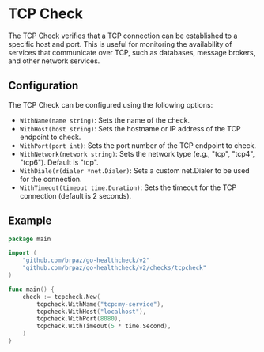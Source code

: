 # TCP Check

The TCP Check verifies that a TCP connection can be established to a specific host and port. This is useful for monitoring the availability of services that communicate over TCP, such as databases, message brokers, and other network services.

## Configuration

The TCP Check can be configured using the following options:

- `WithName(name string)`: Sets the name of the check.
- `WithHost(host string)`: Sets the hostname or IP address of the TCP endpoint to check.
- `WithPort(port int)`: Sets the port number of the TCP endpoint to check.
- `WithNetwork(network string)`: Sets the network type (e.g., "tcp", "tcp4", "tcp6"). Default is "tcp".
- `WithDiale(r(dialer *net.Dialer)`: Sets a custom net.Dialer to be used for the connection.
- `WithTimeout(timeout time.Duration)`: Sets the timeout for the TCP connection (default is 2 seconds).

## Example

```go
package main

import (
    "github.com/brpaz/go-healthcheck/v2"
    "github.com/brpaz/go-healthcheck/v2/checks/tcpcheck"
)

func main() {
    check := tcpcheck.New(
        tcpcheck.WithName("tcp:my-service"),
        tcpcheck.WithHost("localhost"),
        tcpcheck.WithPort(8080),
        tcpcheck.WithTimeout(5 * time.Second),
    )
}
```
